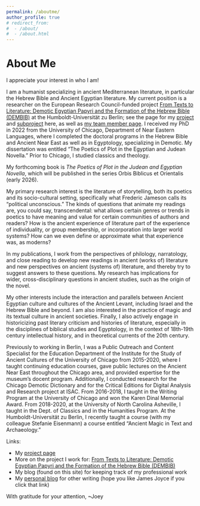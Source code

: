 ```yaml
---
permalink: /aboutme/
author_profile: true
# redirect_from: 
#  - /about/
#  - /about.html
---
```

# About Me

I appreciate your interest in who I am!

I am a humanist specializing in ancient Mediterranean literature, in particular the Hebrew Bible and Ancient Egyptian literature. My current position is a researcher on the European Research Council-funded project [From Texts to Literature: Demotic Egyptian Papyri and the Formation of the Hebrew Bible (DEMBIB)](https://www.theologie.hu-berlin.de/en/dembib/dembib) at the Humboldt-Universität zu Berlin; see the page for my [project](https://www.theologie.hu-berlin.de/en/dembib/sub-projects/inventing-history-narrative-compositions-in-demotic-and-biblical-literature) and [subproject](https://www.theologie.hu-berlin.de/en/dembib/sub-projects/inventing-history-narrative-compositions-in-demotic-and-biblical-literature/sub-project-1-2-historiographic-an-narrative-literature-demotic-texts) here, as well as [my team member page](https://www.theologie.hu-berlin.de/en/dembib/research-team/dr-joseph-cross). I received my PhD in 2022 from the University of Chicago, Department of Near Eastern Languages, where I completed the doctoral programs in the Hebrew Bible and Ancient Near East as well as in Egyptology, specializing in Demotic. My dissertation was entitled “The Poetics of Plot in the Egyptian and Judean Novella.” Prior to Chicago, I studied classics and theology.

My forthcoming book is *The Poetics of Plot in the Judean and Egyptian Novella*, which will be published in the series Orbis Biblicus et Orientalis (early 2026).

My primary research interest is the literature of storytelling, both its poetics and its socio-cultural setting, specifically what Frederic Jameson calls its “political unconscious.” The kinds of questions that animate my readings are, you could say, transcendental: what allows certain genres or trends in poetics to have meaning and value for certain communities of authors and readers? How is the ancient experience of literature part of the experience of individuality, or group membership, or incorporation into larger world systems? How can we even define or approximate what that experience was, as moderns?

In my publications, I work from the perspectives of philology, narratology, and close reading to develop new readings in ancient (works of) literature and new perspectives on ancient (systems of) literature, and thereby try to suggest answers to these questions. My research has implications for wider, cross-disciplinary questions in ancient studies, such as the origin of the novel.

My other interests include the interaction and parallels between Ancient Egyptian culture and cultures of the Ancient Levant, including Israel and the Hebrew Bible and beyond. I am also interested in the practice of magic and its textual culture in ancient societies. Finally, I also actively engage in historicizing past literary criticism and histories of literature, especially in the disciplines of biblical studies and Egyptology, in the context of 18th-19th century intellectual history, and in theoretical currents of the 20th century.

Previously to working in Berlin, I was a Public Outreach and Content Specialist for the Education Department of the Institute for the Study of Ancient Cultures of the University of Chicago from 2015-2020, where I taught continuing education courses, gave public lectures on the Ancient Near East throughout the Chicago area, and provided expertise for the museum’s docent program. Additionally, I conducted research for the Chicago Demotic Dictionary and for the Critical Editions for Digital Analysis and Research project at ISAC. From 2016-2018, I taught in the Writing Program at the University of Chicago and won the Karen Dinal Memorial Award. From 2018-2020, at the University of North Carolina Asheville, I taught in the Dept. of Classics and in the Humanities Program. At the Humboldt-Universität zu Berlin, I recently taught a course (with my colleague Stefanie Eisenmann) a course entitled “Ancient Magic in Text and Archaeology.”

Links:
* My [project page](https://www.theologie.hu-berlin.de/en/dembib/research-team/dr-joseph-cross)
* More on the project I work for: [From Texts to Literature: Demotic Egyptian Papyri and the Formation of the Hebrew Bible (DEMBIB)](https://www.theologie.hu-berlin.de/en/dembib/dembib)
* My blog (found on this site) for keeping track of my professional work
* My [personal blog](https://josephjcross.blogspot.com/) for other writing (hope you like James Joyce if you click that link)

With gratitude for your attention,
~Joey
